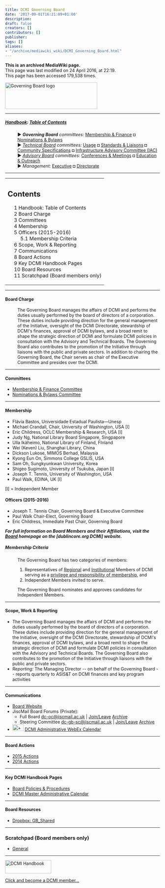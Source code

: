 ```yaml
---
title: DCMI Governing Board
date: '2017-09-01T16:21:09+01:00'
description: 
draft: false
creators: []
contributors: []
publisher: 
tags: []
aliases:
- "/archive/mediawiki_wiki/DCMI_Governing_Board.html"
---
```


 **This is an archived MediaWiki page.**  
This page was last modified on 24 April 2016, at 22:19.  
This page has been accessed 179,538 times.

[<img alt="Governing Board logo" src="/archive/mediawiki_wiki/images/GB_logo.png" width="300" height="86">](/archive/mediawiki_wiki/images/GB_logo.png "Governing Board logo")

* * *

##### [Handbook](/archive/mediawiki_wiki/DCMI_Handbook "DCMI Handbook"): [Table of Contents](/archive/mediawiki_wiki/DCMI_Handbook/ "DCMI Handbook") 
<dl>
<dd> ► <i><strong class="selflink">Governing Board</strong> committees:</i> <a href="/archive/mediawiki_wiki/DCMI_Governing_Board/finance" title="DCMI Governing Board/finance">Membership &amp; Finance</a> ◘ <a href="/archive/mediawiki_wiki/DCMI_Governing_Board/nominations" title="DCMI Governing Board/nominations">Nominations &amp; Bylaws</a> 
</dd>
<dd> ► <i><a href="/archive/mediawiki_wiki/DCMI_Technical_Board" title="DCMI Technical Board">Technical Board</a> committees:</i> <a href="/archive/mediawiki_wiki/DCMI_Technical_Board/usage" title="DCMI Technical Board/usage">Usage</a> ◘ <a href="/archive/mediawiki_wiki/DCMI_Technical_Board/standards" title="DCMI Technical Board/standards">Standards &amp; Liaisons</a> ◘ <a href="/archive/mediawiki_wiki/DCMI_Technical_Board/specifications" title="DCMI Technical Board/specifications">Community Specifications</a> ◘ <a href="/archive/mediawiki_wiki/DCMI_Technical_Board/infrastructure" title="DCMI Technical Board/infrastructure">Infrastructure Advisory Committee (IAC)</a>
</dd>
<dd> ► <i><a href="/archive/mediawiki_wiki/DCMI_Advisory_Board" title="DCMI Advisory Board">Advisory Board</a> committees:</i> <a href="/archive/mediawiki_wiki/DCMI_Advisory_Board/meetings" title="DCMI Advisory Board/meetings">Conferences &amp; Meetings</a> ◘ <a href="/archive/mediawiki_wiki/DCMI_Advisory_Board/documentation" title="DCMI Advisory Board/documentation">Education &amp; Outreach</a>
</dd>
<dd> ► <i>Management:</i> <a href="/archive/mediawiki_wiki/Exec_Committee" title="Exec Committee">Executive</a> ◘ <a href="/archive/mediawiki_wiki/Exec_Committee/directorate" title="Exec Committee/directorate">Directorate</a>
</dd>
</dl>

* * *

<table id="toc" class="toc">
  <tr>
    <td>
      <div id="toctitle">
        <h2>Contents</h2>
      </div>
      <ul>
        <li class="toclevel-1"><a href="#Handbook:_Table_of_Contents"><span class="tocnumber">1</span> <span class="toctext">Handbook: Table of Contents</span></a></li>
        <li class="toclevel-1 tocsection-1"><a href="#Board_Charge"><span class="tocnumber">2</span> <span class="toctext">Board Charge</span></a></li>
        <li class="toclevel-1 tocsection-2"><a href="#Committees"><span class="tocnumber">3</span> <span class="toctext">Committees</span></a></li>
        <li class="toclevel-1 tocsection-3"><a href="#Membership"><span class="tocnumber">4</span> <span class="toctext">Membership</span></a></li>
        <li class="toclevel-1 tocsection-4">
          <a href="#Officers_.282015-2016.29"><span class="tocnumber">5</span> <span class="toctext">Officers (2015-2016)</span></a>
          <ul>
            <li class="toclevel-2 tocsection-5"><a href="#Membership_Criteria"><span class="tocnumber">5.1</span> <span class="toctext">Membership Criteria</span></a></li>
          </ul>
        </li>
        <li class="toclevel-1 tocsection-6"><a href="#Scope.2C_Work_.26_Reporting"><span class="tocnumber">6</span> <span class="toctext">Scope, Work &amp; Reporting</span></a></li>
        <li class="toclevel-1 tocsection-7"><a href="#Communications"><span class="tocnumber">7</span> <span class="toctext">Communications</span></a></li>
        <li class="toclevel-1 tocsection-8"><a href="#Board_Actions"><span class="tocnumber">8</span> <span class="toctext">Board Actions</span></a></li>
        <li class="toclevel-1 tocsection-9"><a href="#Key_DCMI_Handbook_Pages"><span class="tocnumber">9</span> <span class="toctext">Key DCMI Handbook Pages</span></a></li>
        <li class="toclevel-1 tocsection-10"><a href="#Board_Resources"><span class="tocnumber">10</span> <span class="toctext">Board Resources</span></a></li>
        <li class="toclevel-1 tocsection-11"><a href="#Scratchpad_.28Board_members_only.29"><span class="tocnumber">11</span> <span class="toctext">Scratchpad (Board members only)</span></a></li>
      </ul>
    </td>
  </tr>
</table>


* * *

#### Board Charge 
<dl><dd> The Governing Board manages the affairs of DCMI and performs the duties usually performed by the board of directors of a corporation. These duties include providing direction for the general management of the Initiative, oversight of the DCMI Directorate, stewardship of DCMI's finances, approval of DCMI bylaws, and a broad remit to shape the strategic direction of DCMI and formulate DCMI policies in consultation with the Advisory and Technical Boards. The Governing Board also contributes to the promotion of the Initiative through liaisons with the public and private sectors. In addition to chairing the Governing Board, the Chair serves as chair of the Executive Committee and presides over the DCMI.
</dd></dl>

* * *

#### Committees 

- [Membership & Finance Committee](/archive/mediawiki_wiki/DCMI_Governing_Board/finance "DCMI Governing Board/finance")
- [Nominations & Bylaws Committee](/archive/mediawiki_wiki/DCMI_Governing_Board/nominations "DCMI Governing Board/nominations")

* * *

#### Membership 

- Flávia Bastos, Universidade Estadual Paulista—Unesp 
- Michael Crandall, Chair, University of Washington, USA [I]
- Eric Childress, OCLC Membership & Research, USA [I]
- Judy Ng, National Library Board Singapore, Singpapore
- Ulla Ikäheimo, National Library of Finland, FInland
- Wei (Keven) Liu, Shanghai Library, China
- Dickson Lukose, MIMOS Berhad, Malaysia
- Kyong Eun On, Simmons College GSLIS, USA
- Sam Oh, Sungkyunkwan University, Korea
- Shigeo Sugimoto, University of Tsukuba, Japan [I]
- Joseph T. Tennis, University of Washington, USA
- Paul Walk, EDINA, UK [I]

[I] = Independent Member

#### Officers (2015-2016) 

- Joseph T. Tennis Chair, Governing Board & Executive Committee
- Paul Walk Chair-Elect, Governing Board
- Eric Childress, Immediate Past Chair, Governing Board

_**For full information on Board Members and their Affiliations, visit the [Board](http://dublincore.org/about/oversight/) homepage on the [dublincore.org DCMI] website.**_

##### Membership Criteria 
<dl><dd>The Governing Board has two categories of members:
</dd></dl>
<dl><dd>
<ol>
<li> Representatives of <a href="http://dublincore.org/support/#regionalMember" class="external text" rel="nofollow">Regional</a> and <a href="http://dublincore.org/support/#institutionalMember" class="external text" rel="nofollow">Institutional</a> Members of DCMI serving as a <a href="http://dublincore.org/support/index.shtml#benefits" class="external text" rel="nofollow">privilege and responsibility of membership</a>, and
</li>
<li> Independent Members invited to serve. 
</li>
</ol>
</dd></dl>
<dl><dd> The Governing Board nominates and approves candidates for Independent Members.
</dd></dl>

* * *

#### Scope, Work & Reporting 

- The Governing Board manages the affairs of DCMI and performs the duties usually performed by the board of directors of a corporation. These duties include providing direction for the general management of the Initiative, oversight of the DCMI Directorate, stewardship of DCMI's finances, approval of DCMI bylaws, and a broad remit to shape the strategic direction of DCMI and formulate DCMI policies in consultation with the Advisory and Technical Boards. The Governing Board also contributes to the promotion of the Initiative through liaisons with the public and private sectors.
- _Reporting:_ The Managing Director -- on behalf of the Governing Board -- reports quarterly to ASIS&T on DCMI finances and key program activities 

* * *

#### Communications 

- [Board Website](http://dublincore.org/about/oversight/)
- JiscMail Board Forums (Private): 
  - Full Board [dc-oc@jiscmail.ac.uk](mailto:dc-oc@jiscmail.ac.uk) | [Join/Leave](http://www.jiscmail.ac.uk/lists/dc-oc.html) [Archive](http://www.jiscmail.ac.uk/cgi-bin/wa.exe?SUBED1=dc-oc&A=1)
  - Steering Committee [dc-gb-sc@jiscmail.ac.uk](mailto:dc-oc@jiscmail.ac.uk) | [Join/Leave](http://www.jiscmail.ac.uk/lists/dc-gb-sc.html) [Archive](http://www.jiscmail.ac.uk/cgi-bin/wa.exe?SUBED1=dc-gb-sc&A=1)
- [<img alt="+ symbol" src="/archive/mediawiki_wiki/images/Plus.jpg" width="36" height="21">](/archive/mediawiki_wiki/images/Plus.jpg "+ symbol") [DCMI Administrative WebEx Calendar](https://www.google.com/calendar/embed?title=DCMI%20WebEx%20Calendar&height=600&wkst=2&bgcolor=%23ff6600&src=99h1apmg3h74clla4ufl6a009g%40group.calendar.google.com&color=%23853104&ctz=America%2FNew_York)

* * *

#### Board Actions 

- [2015 Actions](/archive/mediawiki_wiki/DCMI_Governing_Board/actions14 "DCMI Governing Board/actions14")
- [2014 Actions](/archive/mediawiki_wiki/DCMI_Governing_Board/actions14 "DCMI Governing Board/actions14")

* * *

#### Key DCMI Handbook Pages 

- [Board Policies & Procedures](/archive/mediawiki_wiki/DCMI_Governing_Board/procedures "DCMI Governing Board/procedures")
- [DCMI Master Administrative Calendar](/archive/mediawiki_wiki/DCMI_Handbook/Administrative_Calendar "DCMI Handbook/Administrative Calendar")

* * *

#### Board Resources 

- [Dropbox: GB\_Shared](https://www.dropbox.com)

* * *

### Scratchpad (Board members only)

- [General](/archive/mediawiki_wiki/DCMI_Governing_Board/scratchpad/general "DCMI Governing Board/scratchpad/general")

* * *

[<img alt="DCMI Handbook" src="/archive/mediawiki_wiki/images/Join_us-150.png" width="150" height="43">](/archive/mediawiki_wiki/images/Join_us-150.png "DCMI Handbook")

[Click and become a DCMI member...](http://dublincore.org/support/#individualMember)

